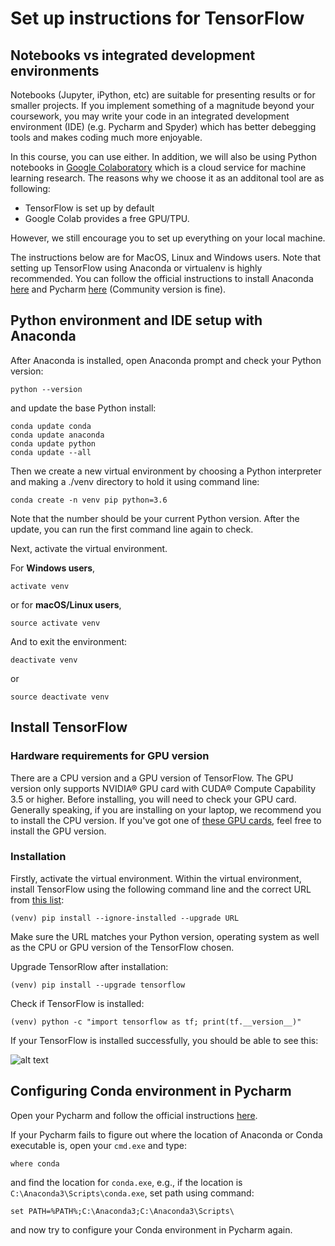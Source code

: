# Set up instructions for TensorFlow

## Notebooks vs integrated development environments
Notebooks (Jupyter, iPython, etc) are suitable for presenting results or for smaller projects. 
If you implement something of a magnitude beyond your coursework, you may write your code in an integrated development environment (IDE) (e.g. Pycharm and Spyder) which has better debegging tools and makes coding much more enjoyable.

In this course, you can use either. In addition, we will also be using Python notebooks in [Google Colaboratory](https://colab.research.google.com) which is a cloud service for machine learning research. The reasons why we choose it as an additonal tool are as following:

* TensorFlow is set up by default
* Google Colab provides a free GPU/TPU. 

However, we still encourage you to set up everything on your local machine.

The instructions below are for MacOS, Linux and Windows users. Note that setting up TensorFlow using Anaconda or virtualenv is highly recommended. You can follow the official instructions to install Anaconda [here](https://conda.io/docs/user-guide/install/index.html) and Pycharm [here](https://www.jetbrains.com/pycharm/download/#section=windows) (Community version is fine).


## Python environment and IDE setup with Anaconda

After Anaconda is installed, open Anaconda prompt and check your Python version:
```
python --version
```
and update the base Python install:
```
conda update conda
conda update anaconda
conda update python
conda update --all
```

Then we create a new virtual environment by choosing a Python interpreter and making a ./venv directory to hold it using command line:
```
conda create -n venv pip python=3.6 
```
Note that the number should be your current Python version. After the update, you can run the first command line again to check.

Next, activate the virtual environment. 

For **Windows users**,
```
activate venv 
```
or for **macOS/Linux users**,
```
source activate venv
```
And to exit the environment:
```
deactivate venv
```
or 
```
source deactivate venv
```

## Install TensorFlow

### Hardware requirements for GPU version
There are a CPU version and a GPU version of TensorFlow. The GPU version only supports NVIDIA® GPU card with CUDA® Compute Capability 3.5 or higher.  Before installing, you will need to check your GPU card. Generally speaking, if you are installing on your laptop, we recommend you to install the CPU version. If you've got one of [these GPU cards](https://developer.nvidia.com/cuda-gpus), feel free to install the GPU version.

### Installation

Firstly, activate the virtual environment. Within the virtual environment, install TensorFlow using the following command line and the correct URL from [this list](https://www.tensorflow.org/install/pip#package-location):
```
(venv) pip install --ignore-installed --upgrade URL
```
Make sure the URL matches your Python version, operating system as well as the CPU or GPU version of the TensorFlow chosen. 

Upgrade TensorRlow after installation:
```
(venv) pip install --upgrade tensorflow
```
Check if TensorFlow is installed:
```
(venv) python -c "import tensorflow as tf; print(tf.__version__)"
```
If your TensorFlow is installed successfully, you should be able to see this:

![alt text](https://github.com/lse-st449/lectures/blob/master/Week01/Class/graphs/version.png)

## Configuring Conda environment in Pycharm

Open your Pycharm and follow the official instructions [here](https://www.jetbrains.com/help/pycharm/conda-support-creating-conda-virtual-environment.html).

If your Pycharm fails to figure out where the location of Anaconda or Conda executable is, open your `cmd.exe` and type:
```
where conda
```
and find the location for `conda.exe`, e.g., if the location is `C:\Anaconda3\Scripts\conda.exe`, set path using command:
```
set PATH=%PATH%;C:\Anaconda3;C:\Anaconda3\Scripts\
```
and now try to configure your Conda environment in Pycharm again. 
